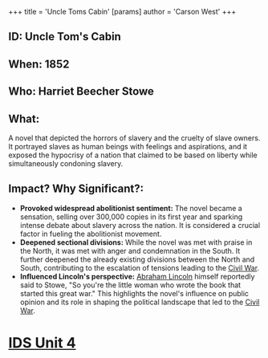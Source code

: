 +++
 title = 'Uncle Toms Cabin'
[params]
	author = 'Carson West'
+++
## ID: Uncle Tom's Cabin
## When: 1852
## Who: Harriet Beecher Stowe
## What:
A novel that depicted the horrors of slavery and the cruelty of slave owners. It portrayed slaves as human beings with feelings and aspirations, and it exposed the hypocrisy of a nation that claimed to be based on liberty while simultaneously condoning slavery.
## Impact? Why Significant?:
- **Provoked widespread abolitionist sentiment:** The novel became a sensation, selling over 300,000 copies in its first year and sparking intense debate about slavery across the nation. It is considered a crucial factor in fueling the abolitionist movement.
- **Deepened sectional divisions:** While the novel was met with praise in the North, it was met with anger and condemnation in the South. It further deepened the already existing divisions between the North and South, contributing to the escalation of tensions leading to the [Civil War](./../civil-war/).
- **Influenced Lincoln's perspective:** [Abraham Lincoln](./../abraham-lincoln/) himself reportedly said to Stowe, "So you're the little woman who wrote the book that started this great war." This highlights the novel's influence on public opinion and its role in shaping the political landscape that led to the [Civil War](./../civil-war/). 

# [IDS Unit 4](./../ids-unit-4/)